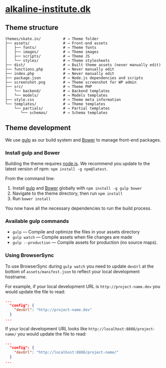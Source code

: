 # [alkaline-institute.dk](https://www.alkaline-institute.dk/)

## Theme structure

```shell
themes/skate.in/          # → Theme folder
├── assets/               # → Front-end assets
│   ├── fonts/            # → Theme fonts
│   ├── images/           # → Theme images
│   ├── scripts/          # → Theme JS
│   └── styles/           # → Theme stylesheets
├── dist/                 # → Built theme assets (never manually edit)
├── functions.php         # → Never manually edit
├── index.php             # → Never manually edit
├── package.json          # → Node.js dependencies and scripts
├── screenshot.png        # → Theme screenshot for WP admin
├── src/                  # → Theme PHP
│   └── backend/          # → Backend templates
│   └── models/           # → Models templates
├── style.css             # → Theme meta information
└── templates/            # → Theme templates
	└── partials/         # → Partial templates
       └── schemas/       # → Schema templates
```


## Theme development

We use [gulp](http://gulpjs.com/) as our build system and [Bower](http://bower.io/) to manage front-end packages.

### Install gulp and Bower

Building the theme requires [node.js](http://nodejs.org/download/). We recommend you update to the latest version of npm: `npm install -g npm@latest`.

From the command line:

1. Install [gulp](http://gulpjs.com) and [Bower](http://bower.io/) globally with `npm install -g gulp bower`
2. Navigate to the theme directory, then run `npm install`
3. Run `bower install`

You now have all the necessary dependencies to run the build process.

### Available gulp commands

* `gulp` — Compile and optimize the files in your assets directory
* `gulp watch` — Compile assets when file changes are made
* `gulp --production` — Compile assets for production (no source maps).

### Using BrowserSync

To use BrowserSync during `gulp watch` you need to update `devUrl` at the bottom of `assets/manifest.json` to reflect your local development hostname.

For example, if your local development URL is `http://project-name.dev` you would update the file to read:
```json
...
  "config": {
    "devUrl": "http://project-name.dev"
  }
...
```
If your local development URL looks like `http://localhost:8888/project-name/` you would update the file to read:
```json
...
  "config": {
    "devUrl": "http://localhost:8888/project-name/"
  }
...
```